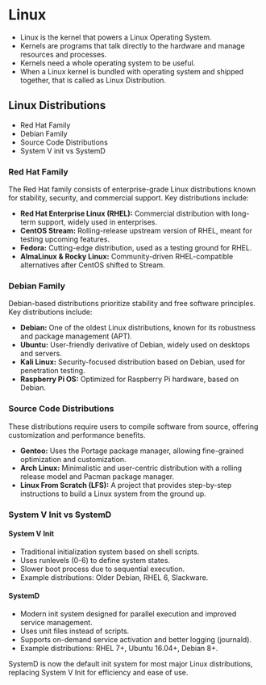 # Linux

- Linux is the kernel that powers a Linux Operating System.
- Kernels are programs that talk directly to the hardware and manage resources and processes.
- Kernels need a whole operating system to be useful.
- When a Linux kernel is bundled with operating system and shipped together, that is called as Linux Distribution.

## Linux Distributions

- Red Hat Family
- Debian Family
- Source Code Distributions
- System V init vs SystemD


### Red Hat Family
The Red Hat family consists of enterprise-grade Linux distributions known for stability, security, and commercial support. Key distributions include:

- **Red Hat Enterprise Linux (RHEL):** Commercial distribution with long-term support, widely used in enterprises.
- **CentOS Stream:** Rolling-release upstream version of RHEL, meant for testing upcoming features.
- **Fedora:** Cutting-edge distribution, used as a testing ground for RHEL.
- **AlmaLinux & Rocky Linux:** Community-driven RHEL-compatible alternatives after CentOS shifted to Stream.

### Debian Family
Debian-based distributions prioritize stability and free software principles. Key distributions include:

- **Debian:** One of the oldest Linux distributions, known for its robustness and package management (APT).
- **Ubuntu:** User-friendly derivative of Debian, widely used on desktops and servers.
- **Kali Linux:** Security-focused distribution based on Debian, used for penetration testing.
- **Raspberry Pi OS:** Optimized for Raspberry Pi hardware, based on Debian.

### Source Code Distributions
These distributions require users to compile software from source, offering customization and performance benefits.

- **Gentoo:** Uses the Portage package manager, allowing fine-grained optimization and customization.
- **Arch Linux:** Minimalistic and user-centric distribution with a rolling release model and Pacman package manager.
- **Linux From Scratch (LFS):** A project that provides step-by-step instructions to build a Linux system from the ground up.

### System V Init vs SystemD
#### System V Init
- Traditional initialization system based on shell scripts.
- Uses runlevels (0-6) to define system states.
- Slower boot process due to sequential execution.
- Example distributions: Older Debian, RHEL 6, Slackware.

#### SystemD
- Modern init system designed for parallel execution and improved service management.
- Uses unit files instead of scripts.
- Supports on-demand service activation and better logging (journald).
- Example distributions: RHEL 7+, Ubuntu 16.04+, Debian 8+.

SystemD is now the default init system for most major Linux distributions, replacing System V Init for efficiency and ease of use.


